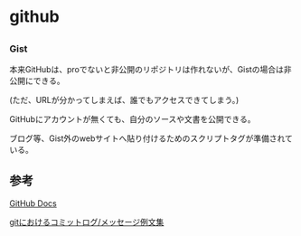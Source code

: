 # github

## 
### Gist

本来GitHubは、proでないと非公開のリポジトリは作れないが、Gistの場合は非公開にできる。

(ただ、URLが分かってしまえば、誰でもアクセスできてしまう。)

GitHubにアカウントが無くても、自分のソースや文書を公開できる。

ブログ等、Gist外のwebサイトへ貼り付けるためのスクリプトタグが準備されている。

## 参考
[GitHub Docs](https://docs.github.com/ja)

[gitにおけるコミットログ/メッセージ例文集](https://anond.hatelabo.jp/20160725092419)
